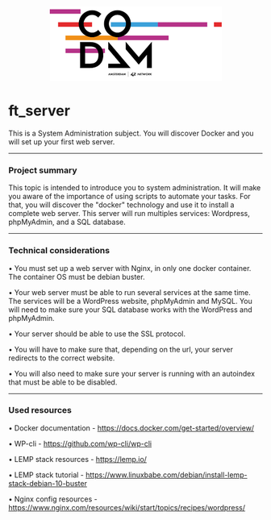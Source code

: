 <p align="center">
  <img src="https://github.com/rbakker96/images/blob/master/codam_logo.png">
</p>

# ft_server 
This is a System Administration subject. You will discover Docker and you will set up your first web server.

---

### Project summary

This topic is intended to introduce you to system administration. It will make you aware
of the importance of using scripts to automate your tasks. For that, you will discover
the "docker" technology and use it to install a complete web server. This server will run
multiples services: Wordpress, phpMyAdmin, and a SQL database.

---

### Technical considerations

• You must set up a web server with Nginx, in only one docker container. The container OS must be debian buster.

• Your web server must be able to run several services at the same time. The services will be a WordPress website, phpMyAdmin and MySQL. You will need to make sure your SQL database works with the WordPress and phpMyAdmin.

• Your server should be able to use the SSL protocol.

• You will have to make sure that, depending on the url, your server redirects to the correct website.

• You will also need to make sure your server is running with an autoindex that must be able to be disabled.

---

### Used resources

• Docker documentation - https://docs.docker.com/get-started/overview/

• WP-cli - https://github.com/wp-cli/wp-cli

• LEMP stack resources - https://lemp.io/

• LEMP stack tutorial - https://www.linuxbabe.com/debian/install-lemp-stack-debian-10-buster

• Nginx config resources - https://www.nginx.com/resources/wiki/start/topics/recipes/wordpress/
